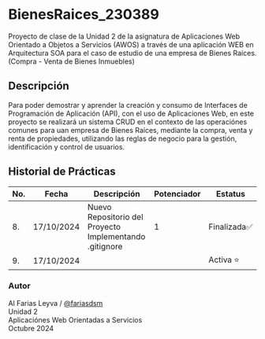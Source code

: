 # BienesRaices_230389

Proyecto de clase de la Unidad 2 de la asignatura de Aplicaciones Web Orientado a Objetos a Servicios (AWOS) a través de una aplicación WEB en Arquitectura SOA para el caso de estudio de una empresa de Bienes Raíces. (Compra - Venta de Bienes Inmuebles)

## Descripción

Para poder demostrar y aprender la creación y consumo de Interfaces de Programación de Aplicación (API), con el uso de Aplicaciones Web, en este proyecto se realizará un sistema CRUD en el contexto de las operaciónes comunes para uan empresa de Bienes Raíces, mediante la compra, venta y renta de propiedades, utilizando las reglas de negocio para la gestión, identificación y control de usuarios.

## Historial de Prácticas

| No. | Fecha      | Descripción                                             | Potenciador | Estatus      |
| --- | ---------- | ------------------------------------------------------- | ----------- | ------------ |
| 8.  | 17/10/2024 | Nuevo Repositorio del Proyecto Implementando .gitignore | 1           | Finalizada✅ |
| 9.  | 17/10/2024 |                                                         |             | Activa ⭐    |

### Autor

Al Farias Leyva / [@fariasdsm](https://github.com/fariasdsm)<br>
Unidad 2<br>
Aplicaciónes Web Orientadas a Servicios<br>
Octubre 2024<br>
